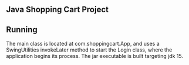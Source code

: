 Java Shopping Cart Project
----

Running
----
The main class is located at com.shoppingcart.App, and uses a SwingUtilities invokeLater method to start the Login class, where the application begins its process. The jar executable is built targeting jdk 15.


